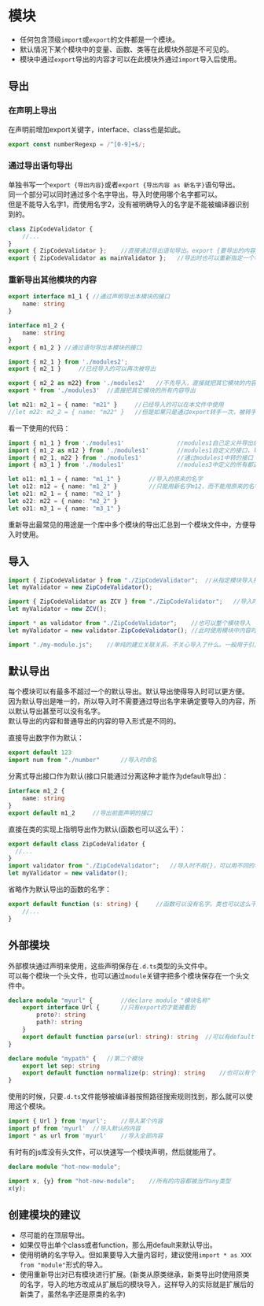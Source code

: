 # 模块

* 任何包含顶级`import`或`export`的文件都是一个模块。
* 默认情况下某个模块中的变量、函数、类等在此模块外部是不可见的。
* 模块中通过`export`导出的内容才可以在此模块外通过`import`导入后使用。

## 导出

### 在声明上导出

在声明前增加export关键字，interface、class也是如此。

```ts
export const numberRegexp = /^[0-9]+$/;
```

### 通过导出语句导出

单独书写一个`export {导出内容}`或者`export {导出内容 as 新名字}`语句导出。  
同一个部分可以同时通过多个名字导出，导入时使用哪个名字都可以。  
但是不能导入名字1，而使用名字2，没有被明确导入的名字是不能被编译器识别到的。

```ts
class ZipCodeValidator {
    //...
}
export { ZipCodeValidator };    //直接通过导出语句导出。export {要导出的内容}
export { ZipCodeValidator as mainValidator };   //导出时也可以重新指定一个名称。导入时就要用新名称才行了。
```

### 重新导出其他模块的内容

```ts
export interface m1_1 { //通过声明导出本模块的接口
    name: string
}

interface m1_2 {
    name: string
}
export { m1_2 } //通过语句导出本模块的接口

import { m2_1 } from './modules2';
export { m2_1 }     //已经导入的可以再次被导出

export { m2_2 as m22} from './modules2'   //不先导入，直接就把其它模块的内容再次导出
export * from './modules3'  //直接把其它模块的所有内容导出

let m21: m2_1 = { name: "m21" }     //已经导入的可以在本文件中使用
//let m22: m2_2 = { name: "m22" }   //但是如果只是通过export转手一次，被转手的并不能直接在本文件中使用
```

看一下使用的代码：

```ts
import { m1_1 } from './modules1'               //modules1自己定义并导出的接口
import { m1_2 as m12 } from './modules1'        //modules1自定义的接口，导入时改个名字
import { m2_1, m22 } from './modules1'          //通过modules1中转的接口
import { m3_1 } from './modules1'               //modules3中定义的所有都通过modules1中转过来了

let o11: m1_1 = { name: "m1_1" }        //导入的原来的名字
let o12: m12 = { name: "m1_2" }         //只能用新名字m12，而不能用原来的名字
let o21: m2_1 = { name: "m2_1" }
let o22: m22 = { name: "m2_2" }
let o31: m3_1 = { name: "m3_1" }
```

重新导出最常见的用途是一个库中多个模块的导出汇总到一个模块文件中，方便导入时使用。

## 导入

```ts
import { ZipCodeValidator } from "./ZipCodeValidator";  //从指定模块导入指定内容，要用{}包括起来，名字要和导出的一致
let myValidator = new ZipCodeValidator();

import { ZipCodeValidator as ZCV } from "./ZipCodeValidator";   //导入时还可以把导入内容重命名
let myValidator = new ZCV();

import * as validator from "./ZipCodeValidator";    //也可以整个模块导入
let myValidator = new validator.ZipCodeValidator(); //此时使用模块中内容时就要通过'.'操作符了

import "./my-module.js";    //单纯的建立关联关系，不关心导入了什么。一般用于引入一些全局变量。
```

## 默认导出

每个模块可以有最多不超过一个的默认导出。默认导出使得导入时可以更方便。  
因为默认导出是唯一的，所以导入时不需要通过导出名字来确定要导入的内容，所以默认导出甚至可以没有名字。  
默认导出的内容和普通导出的内容的导入形式是不同的。  

直接导出数字作为默认：
  ```ts
  export default 123
  import num from "./number"      //导入时命名
  ```
分离式导出接口作为默认(接口只能通过分离这种才能作为default导出)：
  ```ts
  interface m1_2 {
      name: string
  }
  export default m1_2     //导出前面声明的接口
  ```
直接在类的实现上指明导出作为默认(函数也可以这么干）：
  ```ts
  export default class ZipCodeValidator {
    //...
  }
  import validator from "./ZipCodeValidator";   //导入时不用{}，可以用不同的名字
  let myValidator = new validator();
  ```
省略作为默认导出的函数的名字：
  ```ts
  export default function (s: string) {     //函数可以没有名字。类也可以这么干，但是接口不行。
      //...
  }
  ```

## 外部模块

外部模块通过声明来使用，这些声明保存在`.d.ts`类型的头文件中。  
可以每个模块一个头文件，也可以通过`module`关键字把多个模块保存在一个头文件中。  

```ts
declare module "myurl" {        //declare module "模块名称"
    export interface Url {      //只有export的才能被看到
        proto?: string
        path?: string
    }
    export default function parse(url: string): string  //可以有default
}

declare module "mypath" {   //第二个模块
    export let sep: string
    export default function normalize(p: string): string    //也可以有个default
}
```

使用的时候，只要`.d.ts`文件能够被编译器按照路径搜索规则找到，那么就可以使用这个模块。

```ts
import { Url } from 'myurl';    //导入某个内容
import pf from 'myurl'  //导入默认的内容
import * as url from 'myurl'    //导入全部内容
```

有时有的js库没有头文件，可以快速写一个模块声明，然后就能用了。

```ts
declare module "hot-new-module";
```

```ts
import x, {y} from "hot-new-module";    //所有的内容都被当作any类型
x(y);
```

## 创建模块的建议

* 尽可能的在顶层导出。
* 如果仅导出单个class或者function，那么用default来默认导出。
* 使用明确的名字导入。但如果要导入大量内容时，建议使用`import * as XXX from "module"`形式的导入。
* 使用重新导出对已有模块进行扩展。(新类从原类继承，新类导出时使用原类的名字，导入的地方改成从扩展后的模块导入，这样导入的实际就是扩展后的新类了，虽然名字还是原类的名字)
